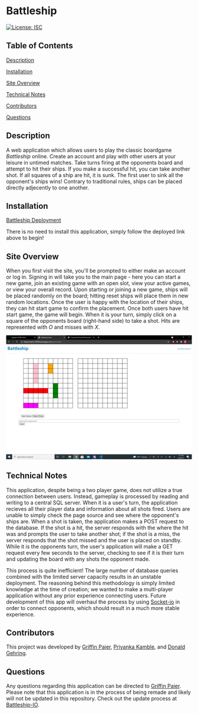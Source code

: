 # Battleship

[![License: ISC](https://img.shields.io/badge/License-ISC-blue.svg)](https://opensource.org/licenses/ISC)

## Table of Contents

[Description](#description) 

[Installation](#installation) 

[Site Overview](#site-overview) 

[Technical Notes](#technical-notes)

[Contributors](#contributors)
 
[Questions](#questions)

## Description

A web application which allows users to play the classic boardgame *Battleship* online. Create an account and play with other users at your leisure in untimed matches. Take turns firing at the opponents board and attempt to hit their ships. If you make a successful hit, you can take another shot. If all squares of a ship are hit, it is sunk. The first user to sink all the opponent's ships wins! Contrary to traditional rules, ships can be placed directly adjecently to one another. 

## Installation

[Battleship Deployment](https://sleepy-beach-35058.herokuapp.com/)

There is no need to install this application, simply follow the deployed link above to begin!

## Site Overview

When you first visit the site, you'll be prompted to either make an account or log in. Signing in will take you to the main page - here you can start a new game, join an existing game with an open slot, view your active games, or view your overall record. Upon starting or joining a new game, ships will be placed randomly on the board; hitting reset ships will place them in new random locations. Once the user is happy with the location of their ships, they can hit start game to confirm the placement. Once both users have hit start game, the game will begin. When it is your turn, simply click on a square of the opponents board (right-hand side) to take a shot. Hits are represented with *O* and misses with *X*.  

![screenshot of game set-up](public/battleship_screenshot.png)

## Technical Notes

This application, despite being a two player game, does not utilize a true connection between users. Instead, gameplay is processed by reading and writing to a central SQL server. When it is a user's turn, the application recieves all their player data and information about all shots fired. Users are unable to simply check the page source and see where the opponent's ships are. When a shot is taken, the application makes a POST request to the database. If the shot is a hit, the server responds with the where the hit was and prompts the user to take another shot; if the shot is a miss, the server responds that the shot missed and the user is placed on standby. While it is the opponents turn, the user's application will make a GET request every few seconds to the server, checking to see if it is their turn and updating the board with any shots the opponent made.

This process is quite inefficient! The large number of database queries combined with the limited server capacity results in an unstable deployment. The reasoning behind this methodology is simply limited knowledge at the time of creation; we wanted to make a multi-player application without any prior experience connecting users. Future development of this app will overhaul the process by using [Socket-io](https://www.npmjs.com/package/socket.io) in order to connect opponents, which should result in a much more stable experience.

## Contributors
This project was developed by [Griffin Paier](https://github.com/gmpaier), [Priyanka Kamble](https://github.com/pkamble35), and [Donald Gehring](https://github.com/dgehring7).

## Questions
Any questions regarding this application can be directed to [Griffin Paier](mailto:gmpaier@loyola.edu). Please note that this application is in the process of being remade and likely will not be updated in this repository. Check out the update process at [Battleship-IO](https://github.com/gmpaier/battleship-io).